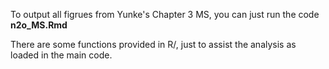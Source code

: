 To output all figrues from Yunke's Chapter 3 MS, you can just run the code **n2o_MS.Rmd**

There are some functions provided in R/, just to assist the analysis as loaded in the main code.